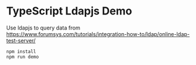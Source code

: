 TypeScript Ldapjs Demo
=======================

Use ldapjs to query data from  <https://www.forumsys.com/tutorials/integration-how-to/ldap/online-ldap-test-server/> 

```
npm install
npm run demo
```


